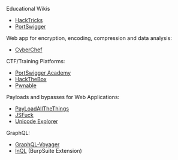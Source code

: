 Educational Wikis
- [HackTricks](https://book.hacktricks.xyz/) 
- [PortSwigger](https://portswigger.net/web-security/all-materials)

Web app for encryption, encoding, compression and data analysis:
- [CyberChef](https://gchq.github.io/CyberChef/) 

CTF/Training Platforms:
- [PortSwigger Academy](https://portswigger.net/web-security)
- [HackTheBox](https://www.hackthebox.com/)
- [Pwnable](https://pwnable.kr/play.php)

Payloads and bypasses for Web Applications:
- [PayLoadAllTheThings](https://github.com/swisskyrepo/PayloadsAllTheThings)
- [JSFuck](https://jsfuck.com/)
- [Unicode Explorer](https://unicode-explorer.com/)

GraphQL:
- [GraphQL-Voyager](https://github.com/graphql-kit/graphql-voyager)
- [InQL](https://github.com/doyensec/inql) (BurpSuite Extension)



